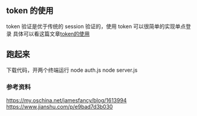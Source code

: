 ## token 的使用

token 验证是优于传统的 session 验证的，使用 token 可以很简单的实现单点登录
具体可以看这篇文章[token的使用](https://blog.ifthat.com/token%E7%9A%84%E4%BD%BF%E7%94%A8/)

## 跑起来

下载代码，开两个终端运行
node auth.js
node server.js

### 参考资料

https://my.oschina.net/jamesfancy/blog/1613994
https://www.jianshu.com/p/e9bad7d3b030
